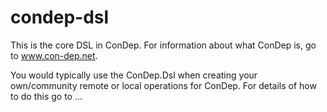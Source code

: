 condep-dsl
==========
This is the core DSL in ConDep. For information about what ConDep is, go to www.con-dep.net.

You would typically use the ConDep.Dsl when creating your own/community remote or local operations for ConDep. For details of how to do this go to ...

